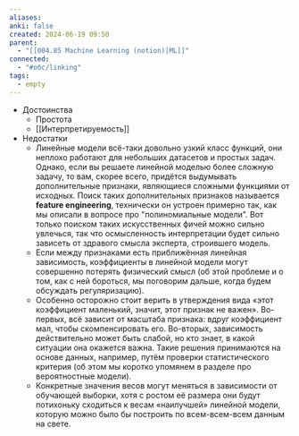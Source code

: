```yaml
---
aliases: 
anki: false
created: 2024-06-19 09:50
parent:
  - "[[004.85 Machine Learning (notion)|ML]]"
connected:
  - "#обс/linking"
tags:
  - empty
---
```




- Достоинства
	- Простота
	- [[Интерпретируемость]]
- Недостатки
	- Линейные модели всё-таки довольно узкий класс функций, они неплохо работают для небольших датасетов и простых задач. Однако, если вы решаете линейной моделью более сложную задачу, то вам, скорее всего, придётся выдумывать дополнительные признаки, являющиеся сложными функциями от исходных. Поиск таких дополнительных признаков называется **feature engineering**, технически он устроен примерно так, как мы описали в вопросе про "полиномиальные модели". Вот только поиском таких искусственных фичей можно сильно увлечься, так что осмысленность интерпретации будет сильно зависеть от здравого смысла эксперта, строившего модель.
	- Если между признаками есть приближённая линейная зависимость, коэффициенты в линейной модели могут совершенно потерять физический смысл (об этой проблеме и о том, как с ней бороться, мы поговорим дальше, когда будем обсуждать регуляризацию).
	- Особенно осторожно стоит верить в утверждения вида «этот коэффициент маленький, значит, этот признак не важен». Во-первых, всё зависит от масштаба признака: вдруг коэффициент мал, чтобы скомпенсировать его. Во-вторых, зависимость действительно может быть слабой, но кто знает, в какой ситуации она окажется важна. Такие решения принимаются на основе данных, например, путём проверки статистического критерия (об этом мы коротко упомянем в разделе про вероятностные модели).
	- Конкретные значения весов могут меняться в зависимости от обучающей выборки, хотя с ростом её размера они будут потихоньку сходиться к весам «наилучшей» линейной модели, которую можно было бы построить по всем-всем-всем данным на свете.